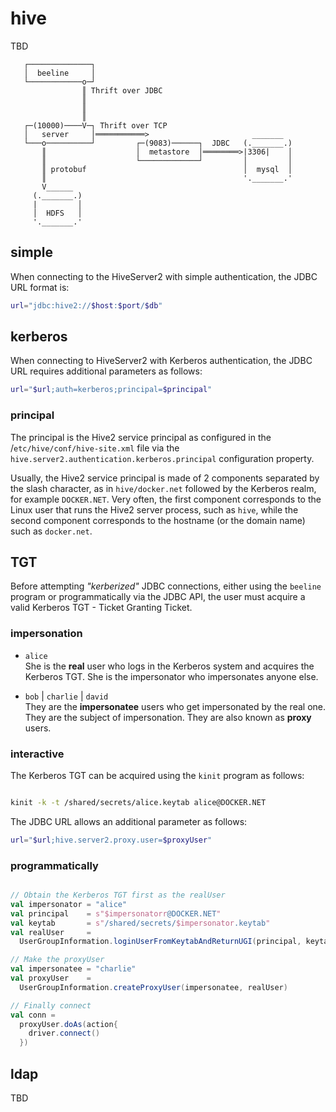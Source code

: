 # hive
TBD

```
   ┌──────────────┐
   │  beeline     │
   └────────────o─┘
                ║ Thrift over JDBC
                ║
                ║
                ║
   ┌─(10000)────V─┐ Thrift over TCP
   │   server     │═══════════>                       _______
   └───o──────────┘         ┌─(9083)──────┐  JDBC   (._______.)
       ║                    │  metastore  │════════>|3306|    │
       ║                    └─────────────┘         │         │
       ║ protobuf                                   │  mysql  │
       ║                                            '._______.'
       V______
     (._______.)
     |         │
     │  HDFS   │
     '._______.'
```


## simple
When connecting to the HiveServer2 with simple authentication, the JDBC URL format is:

```sh
url="jdbc:hive2://$host:$port/$db"
```


## kerberos
When connecting to HiveServer2 with Kerberos authentication, the JDBC URL requires additional parameters as follows:

```sh
url="$url;auth=kerberos;principal=$principal"
```

### principal
The principal is the Hive2 service principal as configured in the /`etc/hive/conf/hive-site.xml` file via the `hive.server2.authentication.kerberos.principal` configuration property.

Usually, the Hive2 service principal is made of 2 components separated by the slash character, as in `hive/docker.net` followed by the Kerberos realm, for example `DOCKER.NET`. Very often, the first component corresponds to the Linux user that runs the Hive2 server process, such as `hive`, while the second component corresponds to the hostname (or the domain name) such as `docker.net`.

## TGT
Before attempting _"kerberized"_ JDBC connections, either using the `beeline` program or programmatically via the JDBC API, the user must acquire a valid Kerberos TGT - Ticket Granting Ticket.

### impersonation

* `alice`   
   She is the **real** user who logs in the Kerberos system and acquires the Kerberos TGT. She is the impersonator who impersonates anyone else.

* `bob` | `charlie` | `david`  
   They are the **impersonatee** users who get impersonated by the real one. They are the subject of impersonation. They are also known as **proxy** users.

### interactive
The Kerberos TGT can be acquired using the `kinit` program as follows:

```sh

kinit -k -t /shared/secrets/alice.keytab alice@DOCKER.NET
```

The JDBC URL allows an additional parameter as follows:

```sh
url="$url;hive.server2.proxy.user=$proxyUser"
```


### programmatically

```scala

// Obtain the Kerberos TGT first as the realUser
val impersonator = "alice"
val principal    = s"$impersonatorr@DOCKER.NET"
val keytab       = s"/shared/secrets/$impersonator.keytab"
val realUser     =
  UserGroupInformation.loginUserFromKeytabAndReturnUGI(principal, keytab)

// Make the proxyUser
val impersonatee = "charlie"
val proxyUser    =
  UserGroupInformation.createProxyUser(impersonatee, realUser)

// Finally connect
val conn =
  proxyUser.doAs(action{
    driver.connect()
  })  
```


## ldap
TBD
